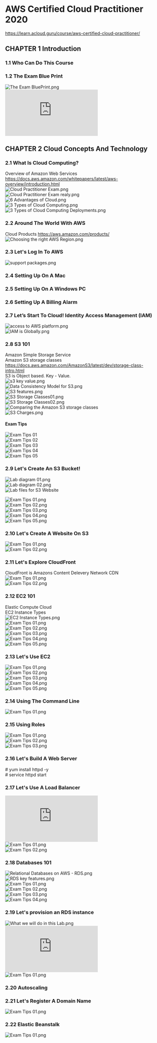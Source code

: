# AWS Certified Cloud Practitioner 2020
https://learn.acloud.guru/course/aws-certified-cloud-practitioner/ <br>

## CHAPTER 1 Introduction
### 1.1 Who Can Do This Course
### 1.2 The Exam Blue Print
![The Exam BluePrint.png](https://github.com/zuFrost/AWS-acloud.guru-AWS-Certified-Cloud-Practitioner-2020/blob/master/01.02%20The%20Exam%20Blue%20Print/The%20Exam%20BluePrint.png) <br>
![AWS-Certified-Cloud-Practitioner_Exam-Guide.pdf](https://github.com/zuFrost/AWS-acloud.guru-AWS-Certified-Cloud-Practitioner-2020/blob/master/01.02%20The%20Exam%20Blue%20Print/AWS-Certified-Cloud-Practitioner_Exam-Guide.pdf) <br>

## CHAPTER 2 Cloud Concepts And Technology
### 2.1 What Is Cloud Computing?
Overview of Amazon Web Services <br>
https://docs.aws.amazon.com/whitepapers/latest/aws-overview/introduction.html <br>
![Cloud Practitioner Exam.png](https://github.com/zuFrost/AWS-acloud.guru-AWS-Certified-Cloud-Practitioner-2020/blob/master/02.01%20What%20Is%20Cloud%20Computing/Cloud%20Practitioner%20Exam.png) <br>
![Cloud Practitioner Exam realy.png](https://github.com/zuFrost/AWS-acloud.guru-AWS-Certified-Cloud-Practitioner-2020/blob/master/02.01%20What%20Is%20Cloud%20Computing/Cloud%20Practitioner%20Exam%20realy.png) <br>
![6 Advantages of Cloud.png](https://github.com/zuFrost/AWS-acloud.guru-AWS-Certified-Cloud-Practitioner-2020/blob/master/02.01%20What%20Is%20Cloud%20Computing/6%20Advantages%20of%20Cloud.png) <br>
![3 Types of Cloud Computing.png](https://github.com/zuFrost/AWS-acloud.guru-AWS-Certified-Cloud-Practitioner-2020/blob/master/02.01%20What%20Is%20Cloud%20Computing/3%20Types%20of%20Cloud%20Computing.png) <br>
![3 Types of Cloud Computing Deployments.png](https://github.com/zuFrost/AWS-acloud.guru-AWS-Certified-Cloud-Practitioner-2020/blob/master/02.01%20What%20Is%20Cloud%20Computing/3%20Types%20of%20Cloud%20Computing%20Deployments.png) <br>

### 2.2 Around The World With AWS
Cloud Products https://aws.amazon.com/products/ <br>
![Choosing the right AWS Region.png](https://github.com/zuFrost/AWS-acloud.guru-AWS-Certified-Cloud-Practitioner-2020/blob/master/02.02%20Around%20The%20World%20With%20AWS/Choosing%20the%20right%20AWS%20Region.png) <br>
### 2.3 Let's Log In To AWS
![support packages.png](https://github.com/zuFrost/AWS-acloud.guru-AWS-Certified-Cloud-Practitioner-2020/blob/master/02.03%20Let's%20Log%20In%20To%20AWS/support%20packages.png) <br>
### 2.4 Setting Up On A Mac
### 2.5 Setting Up On A Windows PC
### 2.6 Setting Up A Billing Alarm
### 2.7 Let’s Start To Cloud! Identity Access Management (IAM)
![access to AWS platform.png](https://github.com/zuFrost/AWS-acloud.guru-AWS-Certified-Cloud-Practitioner-2020/blob/master/02.07%20Let%E2%80%99s%20Start%20To%20Cloud!%20Identity%20Access%20Management%20(IAM)/access%20to%20AWS%20platform.png) <br>
![IAM is Globally.png](https://github.com/zuFrost/AWS-acloud.guru-AWS-Certified-Cloud-Practitioner-2020/blob/master/02.07%20Let%E2%80%99s%20Start%20To%20Cloud!%20Identity%20Access%20Management%20(IAM)/IAM%20is%20Globally.png) <br>
### 2.8 S3 101
Amazon Simple Storage Service <br>
Amazon S3 storage classes https://docs.aws.amazon.com/AmazonS3/latest/dev/storage-class-intro.html <br>
S3 is Object based. Key - Value. <br>
![s3 key value.png](https://github.com/zuFrost/AWS-acloud.guru-AWS-Certified-Cloud-Practitioner-2020/blob/master/02.08%20S3%20101/s3%20key%20value.png) <br>
![Data Consistency Model for S3.png](https://github.com/zuFrost/AWS-acloud.guru-AWS-Certified-Cloud-Practitioner-2020/blob/master/02.08%20S3%20101/Data%20Consistency%20Model%20for%20S3.png) <br>
![S3 features.png](https://github.com/zuFrost/AWS-acloud.guru-AWS-Certified-Cloud-Practitioner-2020/blob/master/02.08%20S3%20101/S3%20features.png) <br>
![S3 Storage Classes01.png](https://github.com/zuFrost/AWS-acloud.guru-AWS-Certified-Cloud-Practitioner-2020/blob/master/02.08%20S3%20101/S3%20Storage%20Classes01.png) <br>
![S3 Storage Classes02.png](https://github.com/zuFrost/AWS-acloud.guru-AWS-Certified-Cloud-Practitioner-2020/blob/master/02.08%20S3%20101/S3%20Storage%20Classes02.png) <br>
![Comparing the Amazon S3 storage classes](https://github.com/zuFrost/AWS-acloud.guru-AWS-Certified-Cloud-Practitioner-2020/blob/master/02.08%20S3%20101/Comparing%20the%20Amazon%20S3%20storage%20classes.png) <br>
![S3 Charges.png](https://github.com/zuFrost/AWS-acloud.guru-AWS-Certified-Cloud-Practitioner-2020/blob/master/02.08%20S3%20101/S3%20Charges.png) <br>
#### Exam Tips
![Exam Tips 01](https://github.com/zuFrost/AWS-acloud.guru-AWS-Certified-Cloud-Practitioner-2020/blob/master/02.08%20S3%20101/Exam%20Tips%2001.png) <br>
![Exam Tips 02](https://github.com/zuFrost/AWS-acloud.guru-AWS-Certified-Cloud-Practitioner-2020/blob/master/02.08%20S3%20101/Exam%20Tips%2002.png) <br>
![Exam Tips 03](https://github.com/zuFrost/AWS-acloud.guru-AWS-Certified-Cloud-Practitioner-2020/blob/master/02.08%20S3%20101/Exam%20Tips%2003.png) <br>
![Exam Tips 04](https://github.com/zuFrost/AWS-acloud.guru-AWS-Certified-Cloud-Practitioner-2020/blob/master/02.08%20S3%20101/Exam%20Tips%2004.png) <br>
![Exam Tips 05](https://github.com/zuFrost/AWS-acloud.guru-AWS-Certified-Cloud-Practitioner-2020/blob/master/02.08%20S3%20101/Exam%20Tips%2005.png) <br>

### 2.9 Let's Create An S3 Bucket!
![Lab diagram 01.png](https://github.com/zuFrost/AWS-acloud.guru-AWS-Certified-Cloud-Practitioner-2020/blob/master/02.09%20Let's%20Create%20An%20S3%20Bucket!/Lab%20diagram%2001.png) <br>
![Lab diagram 02.png](https://github.com/zuFrost/AWS-acloud.guru-AWS-Certified-Cloud-Practitioner-2020/blob/master/02.09%20Let's%20Create%20An%20S3%20Bucket!/Lab%20diagram%2002.png) <br>
![Lab files for S3 Website](https://github.com/zuFrost/AWS-acloud.guru-AWS-Certified-Cloud-Practitioner-2020/tree/master/02.09%20Let's%20Create%20An%20S3%20Bucket!/lab%20files%20for%20S3%20Website) <br>

![Exam Tips 01.png](https://github.com/zuFrost/AWS-acloud.guru-AWS-Certified-Cloud-Practitioner-2020/blob/master/02.09%20Let's%20Create%20An%20S3%20Bucket!/Exam%20Tips%2001.png) <br>
![Exam Tips 02.png](https://github.com/zuFrost/AWS-acloud.guru-AWS-Certified-Cloud-Practitioner-2020/blob/master/02.09%20Let's%20Create%20An%20S3%20Bucket!/Exam%20Tips%2002.png) <br>
![Exam Tips 03.png](https://github.com/zuFrost/AWS-acloud.guru-AWS-Certified-Cloud-Practitioner-2020/blob/master/02.09%20Let's%20Create%20An%20S3%20Bucket!/Exam%20Tips%2003.png) <br>
![Exam Tips 04.png](https://github.com/zuFrost/AWS-acloud.guru-AWS-Certified-Cloud-Practitioner-2020/blob/master/02.09%20Let's%20Create%20An%20S3%20Bucket!/Exam%20Tips%2004.png) <br>
![Exam Tips 05.png](https://github.com/zuFrost/AWS-acloud.guru-AWS-Certified-Cloud-Practitioner-2020/blob/master/02.09%20Let's%20Create%20An%20S3%20Bucket!/Exam%20Tips%2005.png) <br>

### 2.10 Let's Create A Website On S3
![Exam Tips 01.png](https://github.com/zuFrost/AWS-acloud.guru-AWS-Certified-Cloud-Practitioner-2020/blob/master/02.10%20Let's%20Create%20A%20Website%20On%20S3/Exam%20Tips%2001.png) <br>
![Exam Tips 02.png](https://github.com/zuFrost/AWS-acloud.guru-AWS-Certified-Cloud-Practitioner-2020/blob/master/02.10%20Let's%20Create%20A%20Website%20On%20S3/Exam%20Tips%2002.png) <br>

### 2.11 Let's Explore CloudFront
CloudFront is Amazons Content Delevery Network CDN <br>
![Exam Tips 01.png](https://github.com/zuFrost/AWS-acloud.guru-AWS-Certified-Cloud-Practitioner-2020/blob/master/02.11%20Let's%20Explore%20CloudFront/Exam%20Tips%2001.png) <br>
![Exam Tips 02.png](https://github.com/zuFrost/AWS-acloud.guru-AWS-Certified-Cloud-Practitioner-2020/blob/master/02.11%20Let's%20Explore%20CloudFront/Exam%20Tips%2002.png) <br>

### 2.12 EC2 101
Elastic Compute Cloud <br>
EC2 Instance Types <br>
![EC2 Instance Types.png](https://github.com/zuFrost/AWS-acloud.guru-AWS-Certified-Cloud-Practitioner-2020/blob/master/02.12%20EC2%20101/EC2%20Instance%20Types.png) <br>
![Exam Tips 01.png](https://github.com/zuFrost/AWS-acloud.guru-AWS-Certified-Cloud-Practitioner-2020/blob/master/02.12%20EC2%20101/Exam%20Tips%2001.png) <br>
![Exam Tips 02.png](https://github.com/zuFrost/AWS-acloud.guru-AWS-Certified-Cloud-Practitioner-2020/blob/master/02.12%20EC2%20101/Exam%20Tips%2002.png) <br>
![Exam Tips 03.png](https://github.com/zuFrost/AWS-acloud.guru-AWS-Certified-Cloud-Practitioner-2020/blob/master/02.12%20EC2%20101/Exam%20Tips%2003.png) <br>
![Exam Tips 04.png](https://github.com/zuFrost/AWS-acloud.guru-AWS-Certified-Cloud-Practitioner-2020/blob/master/02.12%20EC2%20101/Exam%20Tips%2004.png) <br>
![Exam Tips 05.png](https://github.com/zuFrost/AWS-acloud.guru-AWS-Certified-Cloud-Practitioner-2020/blob/master/02.12%20EC2%20101/Exam%20Tips%2005.png) <br>

### 2.13 Let's Use EC2
![Exam Tips 01.png](https://github.com/zuFrost/AWS-acloud.guru-AWS-Certified-Cloud-Practitioner-2020/blob/master/02.13%20Let's%20Use%20EC2/Exam%20Tips%2001.png) <br>
![Exam Tips 02.png](https://github.com/zuFrost/AWS-acloud.guru-AWS-Certified-Cloud-Practitioner-2020/blob/master/02.13%20Let's%20Use%20EC2/Exam%20Tips%2002.png) <br>
![Exam Tips 03.png](https://github.com/zuFrost/AWS-acloud.guru-AWS-Certified-Cloud-Practitioner-2020/blob/master/02.13%20Let's%20Use%20EC2/Exam%20Tips%2003.png) <br>
![Exam Tips 04.png](https://github.com/zuFrost/AWS-acloud.guru-AWS-Certified-Cloud-Practitioner-2020/blob/master/02.13%20Let's%20Use%20EC2/Exam%20Tips%2004.png) <br>
![Exam Tips 05.png](https://github.com/zuFrost/AWS-acloud.guru-AWS-Certified-Cloud-Practitioner-2020/blob/master/02.13%20Let's%20Use%20EC2/Exam%20Tips%2005.png) <br>

### 2.14 Using The Command Line

![Exam Tips 01.png](https://github.com/zuFrost/AWS-acloud.guru-AWS-Certified-Cloud-Practitioner-2020/blob/master/02.14%20Using%20The%20Command%20Line/Exam%20Tips%2001.png) <br>

### 2.15 Using Roles

![Exam Tips 01.png](https://github.com/zuFrost/AWS-acloud.guru-AWS-Certified-Cloud-Practitioner-2020/blob/master/02.15%20Using%20Roles/Exam%20Tips%2001.png) <br>
![Exam Tips 02.png](https://github.com/zuFrost/AWS-acloud.guru-AWS-Certified-Cloud-Practitioner-2020/blob/master/02.15%20Using%20Roles/Exam%20Tips%2002.png) <br>
![Exam Tips 03.png](https://github.com/zuFrost/AWS-acloud.guru-AWS-Certified-Cloud-Practitioner-2020/blob/master/02.15%20Using%20Roles/Exam%20Tips%2003.png) <br>

### 2.16 Let's Build A Web Server
\# yum install httpd -y <br>
\# service httpd start <br>

### 2.17 Let's Use A Load Balancer
![UserData](https://github.com/zuFrost/AWS-acloud.guru-AWS-Certified-Cloud-Practitioner-2020/blob/master/02.17%20Let's%20Use%20A%20Load%20Balancer/UserData.txt) <br>
![Exam Tips 01.png](https://github.com/zuFrost/AWS-acloud.guru-AWS-Certified-Cloud-Practitioner-2020/blob/master/02.17%20Let's%20Use%20A%20Load%20Balancer/Exam%20Tips%2001.png) <br>
![Exam Tips 02.png](https://github.com/zuFrost/AWS-acloud.guru-AWS-Certified-Cloud-Practitioner-2020/blob/master/02.17%20Let's%20Use%20A%20Load%20Balancer/Exam%20Tips%2002.png) <br>


### 2.18 Databases 101
![Relational Databases on AWS - RDS.png](https://github.com/zuFrost/AWS-acloud.guru-AWS-Certified-Cloud-Practitioner-2020/blob/master/02.18%20Databases%20101/Relational%20Databases%20on%20AWS%20-%20RDS.png) <br>
![RDS key features.png](https://github.com/zuFrost/AWS-acloud.guru-AWS-Certified-Cloud-Practitioner-2020/blob/master/02.18%20Databases%20101/RDS%20key%20features.png) <br>
![Exam Tips 01.png](https://github.com/zuFrost/AWS-acloud.guru-AWS-Certified-Cloud-Practitioner-2020/blob/master/02.18%20Databases%20101/Exam%20Tips%2001.png) <br>
![Exam Tips 02.png](https://github.com/zuFrost/AWS-acloud.guru-AWS-Certified-Cloud-Practitioner-2020/blob/master/02.18%20Databases%20101/Exam%20Tips%2002.png) <br>
![Exam Tips 03.png](https://github.com/zuFrost/AWS-acloud.guru-AWS-Certified-Cloud-Practitioner-2020/blob/master/02.18%20Databases%20101/Exam%20Tips%2003.png) <br>
![Exam Tips 04.png](https://github.com/zuFrost/AWS-acloud.guru-AWS-Certified-Cloud-Practitioner-2020/blob/master/02.18%20Databases%20101/Exam%20Tips%2004.png) <br>

### 2.19 Let's provision an RDS instance

![What we will do in this Lab.png](https://github.com/zuFrost/AWS-acloud.guru-AWS-Certified-Cloud-Practitioner-2020/blob/master/02.19%20Let's%20provision%20an%20RDS%20instance/What%20we%20will%20do%20in%20this%20Lab.png) <br>
![Install WordPress UserData](https://github.com/zuFrost/AWS-acloud.guru-AWS-Certified-Cloud-Practitioner-2020/blob/master/02.19%20Let's%20provision%20an%20RDS%20instance/Install%20WordPress%20UserData.txt) <br>
![Exam Tips 01.png](https://github.com/zuFrost/AWS-acloud.guru-AWS-Certified-Cloud-Practitioner-2020/blob/master/02.19%20Let's%20provision%20an%20RDS%20instance/Exam%20Tips%2001.png) <br>

### 2.20 Autoscaling

### 2.21 Let's Register A Domain Name
![Exam Tips 01.png](https://github.com/zuFrost/AWS-acloud.guru-AWS-Certified-Cloud-Practitioner-2020/blob/master/02.21%20Let's%20Register%20A%20Domain%20Name/Exam%20Tips%2001.png) <br>

### 2.22 Elastic Beanstalk
![Exam Tips 01.png](https://github.com/zuFrost/AWS-acloud.guru-AWS-Certified-Cloud-Practitioner-2020/blob/master/02.22%20Elastic%20Beanstalk/Exam%20Tips%2001.png) <br>
![]() <br>
![]() <br>
![]() <br>
![]() <br>
![]() <br>
![]() <br>
![]() <br>
![]() <br>
![]() <br>


